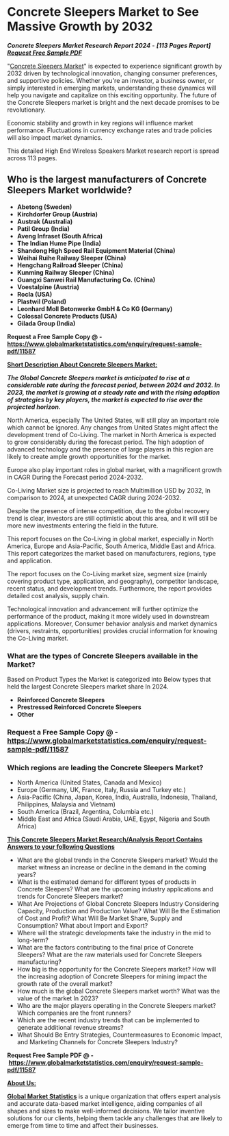 <h1>Concrete Sleepers Market to See Massive Growth by 2032</h1>
<p><em><strong>Concrete Sleepers Market Research Report 2024</strong></em>&nbsp;-&nbsp;<em><strong>[113 Pages Report] </strong></em><em><strong><a href="https://www.globalmarketstatistics.com/enquiry/request-sample-pdf/11587">Request Free Sample PDF</a></strong></em></p>
<p>"<a href="https://www.globalmarketstatistics.com/market-reports/concrete-sleepers-market-11587">Concrete Sleepers Market</a>" is expected to experience significant growth by 2032 driven by technological innovation, changing consumer preferences, and supportive policies. Whether you're an investor, a business owner, or simply interested in emerging markets, understanding these dynamics will help you navigate and capitalize on this exciting opportunity. The future of the&nbsp;Concrete Sleepers market is bright and the next decade promises to be revolutionary.</p>
<p>Economic stability and growth in key regions will influence market performance. Fluctuations in currency exchange rates and trade policies will also impact market dynamics.</p>
<p>This detailed&nbsp;High End Wireless Speakers Market research report is spread across 113 pages.</p>
<h2><strong>Who is the largest manufacturers of Concrete Sleepers Market worldwide?</strong></h2>
<ul>
<li><strong>Abetong (Sweden)</strong></li>
<li><strong>Kirchdorfer Group (Austria)</strong></li>
<li><strong>Austrak (Australia)</strong></li>
<li><strong>Patil Group (India)</strong></li>
<li><strong>Aveng Infraset (South Africa)</strong></li>
<li><strong>The Indian Hume Pipe (India)</strong></li>
<li><strong>Shandong High Speed Rail Equipment Material (China)</strong></li>
<li><strong>Weihai Ruihe Railway Sleeper (China)</strong></li>
<li><strong>Hengchang Railroad Sleeper (China)</strong></li>
<li><strong>Kunming Railway Sleeper (China)</strong></li>
<li><strong>Guangxi Sanwei Rail Manufacturing Co. (China)</strong></li>
<li><strong>Voestalpine (Austria)</strong></li>
<li><strong>Rocla (USA)</strong></li>
<li><strong>Plastwil (Poland)</strong></li>
<li><strong>Leonhard Moll Betonwerke GmbH &amp; Co KG (Germany)</strong></li>
<li><strong>Colossal Concrete Products (USA)</strong></li>
<li><strong>Gilada Group (India)</strong></li>
</ul>
<p><strong>Request a Free Sample Copy @ - <a href="https://www.globalmarketstatistics.com/enquiry/request-sample-pdf/11587">https://www.globalmarketstatistics.com/enquiry/request-sample-pdf/11587</a></strong></p>
<p><strong><u>Short Description About Concrete Sleepers Market:</u></strong></p>
<p><strong><em>The Global Concrete Sleepers market is anticipated to rise at a considerable rate during the forecast period, between 2024 and 2032. In 2023, the market is growing at a steady rate and with the rising adoption of strategies by key players, the market is expected to rise over the projected horizon.</em></strong></p>
<p>North America, especially The United States, will still play an important role which cannot be ignored. Any changes from United States might affect the development trend of Co-Living. The market in North America is expected to grow considerably during the forecast period. The high adoption of advanced technology and the presence of large players in this region are likely to create ample growth opportunities for the market.</p>
<p>Europe also play important roles in global market, with a magnificent growth in CAGR During the Forecast period 2024-2032.</p>
<p>Co-Living Market size is projected to reach Multimillion USD by 2032, In comparison to 2024, at unexpected CAGR during 2024-2032.</p>
<p>Despite the presence of intense competition, due to the global recovery trend is clear, investors are still optimistic about this area, and it will still be more new investments entering the field in the future.</p>
<p>This report focuses on the Co-Living in global market, especially in North America, Europe and Asia-Pacific, South America, Middle East and Africa. This report categorizes the market based on manufacturers, regions, type and application.</p>
<p>The report focuses on the Co-Living market size, segment size (mainly covering product type, application, and geography), competitor landscape, recent status, and development trends. Furthermore, the report provides detailed cost analysis, supply chain.</p>
<p>Technological innovation and advancement will further optimize the performance of the product, making it more widely used in downstream applications. Moreover, Consumer behavior analysis and market dynamics (drivers, restraints, opportunities) provides crucial information for knowing the Co-Living market.</p>
<h3>What are the types of Concrete Sleepers available in the Market?</h3>
<p>Based on Product Types the Market is categorized into Below types that held the largest Concrete Sleepers market share In 2024.</p>
<ul>
<li><strong>Reinforced Concrete Sleepers</strong></li>
<li><strong>Prestressed Reinforced Concrete Sleepers</strong></li>
<li><strong>Other</strong></li>
</ul>
<h3>Request a Free Sample Copy @ - <a href="https://www.globalmarketstatistics.com/enquiry/request-sample-pdf/11587">https://www.globalmarketstatistics.com/enquiry/request-sample-pdf/11587</a></h3>
<h3>Which regions are leading the Concrete Sleepers Market?</h3>
<ul>
<li>North America (United States, Canada and Mexico)</li>
<li>Europe (Germany, UK, France, Italy, Russia and Turkey etc.)</li>
<li>Asia-Pacific (China, Japan, Korea, India, Australia, Indonesia, Thailand, Philippines, Malaysia and Vietnam)</li>
<li>South America (Brazil, Argentina, Columbia etc.)</li>
<li>Middle East and Africa (Saudi Arabia, UAE, Egypt, Nigeria and South Africa)</li>
</ul>
<p><strong><u>This Concrete Sleepers Market Research/Analysis Report Contains Answers to your following Questions</u></strong></p>
<ul>
<li>What are the global trends in the Concrete Sleepers market? Would the market witness an increase or decline in the demand in the coming years?</li>
<li>What is the estimated demand for different types of products in Concrete Sleepers? What are the upcoming industry applications and trends for Concrete Sleepers market?</li>
<li>What Are Projections of Global Concrete Sleepers Industry Considering Capacity, Production and Production Value? What Will Be the Estimation of Cost and Profit? What Will Be Market Share, Supply and Consumption? What about Import and Export?</li>
<li>Where will the strategic developments take the industry in the mid to long-term?</li>
<li>What are the factors contributing to the final price of Concrete Sleepers? What are the raw materials used for Concrete Sleepers manufacturing?</li>
<li>How big is the opportunity for the Concrete Sleepers market? How will the increasing adoption of Concrete Sleepers for mining impact the growth rate of the overall market?</li>
<li>How much is the global Concrete Sleepers market worth? What was the value of the market In 2023?</li>
<li>Who are the major players operating in the Concrete Sleepers market? Which companies are the front runners?</li>
<li>Which are the recent industry trends that can be implemented to generate additional revenue streams?</li>
<li>What Should Be Entry Strategies, Countermeasures to Economic Impact, and Marketing Channels for Concrete Sleepers Industry?</li>
</ul>
<p><strong>Request Free Sample PDF @ -&nbsp;<a href="https://www.globalmarketstatistics.com/enquiry/request-sample-pdf/11587">https://www.globalmarketstatistics.com/enquiry/request-sample-pdf/11587</a></strong></p>
<p><strong><u>About Us:</u></strong></p>
<p><strong><a href="https://www.globalmarketstatistics.com/">Global Market Statistics</a></strong> is a unique organization that offers expert analysis and accurate data-based market intelligence, aiding companies of all shapes and sizes to make well-informed decisions. We tailor inventive solutions for our clients, helping them tackle any challenges that are likely to emerge from time to time and affect their businesses.</p>